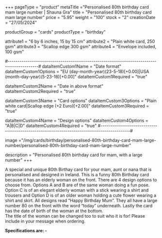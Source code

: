 +++
pageType = "product"
metaTitle ="Personalised 80th birthday card mam large number | Shauna Gra"
title = "Personalised 80th birthday card mam large number"
price = "5.95"
weight = "100"
stock = "2"
creationDate = "27/05/2024"

productGroup = "cards"
productType = "birthday"

attribute1 = "6 by 6 inches, 15 by 15 cm" 
attribute2 = "Plain white card, 250 gsm"
attribute3 = "Scallop edge 300 gsm"
attribute4 = "Envelope included, 100 gsm"

#---------------------------------------------------------------------------------------------#
dataItemCustom1Name = "Date format"
dataItemCustom1Options = "EU (day-month-year)(23-5-18)[+0.00]|USA (month-day-year)(5-23-18)[+0.00]"
dataItemCustom1Required = "true"

dataItemCustom2Name = "Date in above format"
dataItemCustom2Required = "true"

dataItemCustom3Name = "Card options"
dataItemCustom3Options = "Plain white card|Scallop edge (+2 Euro)[+2.00]"
dataItemCustom3Required = "true"

dataItemCustom4Name = "Design options"
dataItemCustom4Options = "A|B|C|D"
dataItemCustom4Required = "true"
#---------------------------------------------------------------------------------------------#

image ="/img/cards/birthday/personalised-80th-birthday-card-mam-large-number/personalised-80th-birthday-card-mam-large-number"

description = "Personalised 80th birthday card for mam, with a large number"
+++

A special and unique 80th Birthay card for your mam, aunt or nana that is personalised and designed in Ireland. This is a funny 80th Birthday card because it has an elderly woman on the front. There are 4 design options to choose from. Options A and B are of the same woman doing a fun pose. Option C is of an elegant elderly woman with a stick wearing a shirt and trousers and Option D is of an older woman holding a cute flower wearing a shirt and skirt. All designs read “Happy Birthday Mum”. They all have a large number 80 on the front with the word “today” underneath. Lastly the card has the date of birth of the woman at the bottom.  
The title of the woman can be changed too to suit who it is for! Please include in your message when ordering.

**Specifications are: -**

